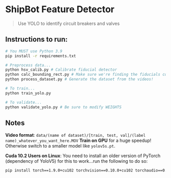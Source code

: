 # ShipBot Feature Detector
> Use YOLO to identify circuit breakers and valves

## Instructions to run:
```bash
# You MUST use Python 3.9
pip install -r requirements.txt

# Preprocess data...
python hsv_calib.py # Calibrate fiducial detector
python calc_bounding_rect.py # Make sure we're finding the fiducials correctly and drawing good bounding rects
python process_dataset.py # Generate the dataset from the videos!

# To train...
python train_yolo.py

# To validate...
python validate_yolo.py # Be sure to modify WEIGHTS
```

## Notes

**Video format**: `data/(name of dataset)/[train, test, val]/(label name)_whatever_you_want_here.MOV`
**Train on GPU** for a huge speedup! Otherwise switch to a smaller model like `yolov5s.pt`.

**Cuda 10.2 Users on Linux**: You need to install an older version of PyTorch (dependency of YoloV5) for this
to work...run the following to do so:
```bash
pip install torch==1.9.0+cu102 torchvision==0.10.0+cu102 torchaudio==0.9.0 -f https://download.pytorch.org/whl/torch_stable.html
```